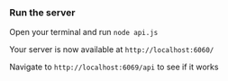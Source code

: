 ### Run the server
Open your terminal and run `node api.js`

Your server is now available at `http://localhost:6060/`

Navigate to `http://localhost:6069/api` to see if it works